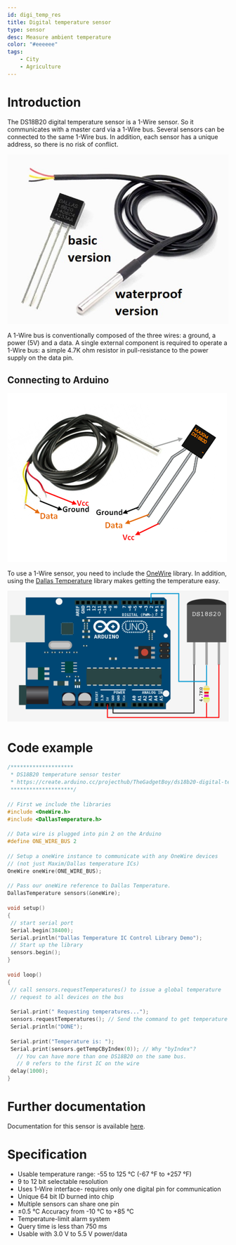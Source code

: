 ```yaml
---
id: digi_temp_res
title: Digital temperature sensor
type: sensor
desc: Measure ambient temperature
color: "#eeeeee"
tags:
    - City
    - Agriculture
---
```


# Introduction

The DS18B20 digital temperature sensor is a 1-Wire sensor. So it communicates with a master card via a 
1-Wire bus. Several sensors can be connected to the same 1-Wire bus. In addition, each sensor has a unique 
address, so there is no risk of conflict.

![DS18B20](img/ds18b20_.jpg)

A 1-Wire bus is conventionally composed of the three wires: a ground, a power (5V) and a data. A 
single external component is required to operate a 1-Wire bus: a simple 4.7K ohm resistor in 
pull-resistance to the power supply on the data pin.

## Connecting to Arduino

![DS18B20](img/ds18b20.png)

To use a 1-Wire sensor, you need to include the [OneWire](https://github.com/PaulStoffregen/OneWire) library. In addition, using the [Dallas Temperature](https://github.com/milesburton/Arduino-Temperature-Control-Library/blob/master/DallasTemperature.h) library makes getting the temperature easy.

![DS18B20](img/ds18b20-arduino.png)

# Code example

```c
/********************
 * DS18B20 temperature sensor tester
 * https://create.arduino.cc/projecthub/TheGadgetBoy/ds18b20-digital-temperature-sensor-and-arduino-9cc806
 ********************/

// First we include the libraries
#include <OneWire.h>
#include <DallasTemperature.h>
 
// Data wire is plugged into pin 2 on the Arduino 
#define ONE_WIRE_BUS 2 

// Setup a oneWire instance to communicate with any OneWire devices  
// (not just Maxim/Dallas temperature ICs) 
OneWire oneWire(ONE_WIRE_BUS); 

// Pass our oneWire reference to Dallas Temperature. 
DallasTemperature sensors(&oneWire);

void setup() 
{ 
 // start serial port 
 Serial.begin(38400); 
 Serial.println("Dallas Temperature IC Control Library Demo"); 
 // Start up the library 
 sensors.begin(); 
} 

void loop() 
{ 
 // call sensors.requestTemperatures() to issue a global temperature 
 // request to all devices on the bus 

 Serial.print(" Requesting temperatures..."); 
 sensors.requestTemperatures(); // Send the command to get temperature readings 
 Serial.println("DONE"); 

 Serial.print("Temperature is: "); 
 Serial.print(sensors.getTempCByIndex(0)); // Why "byIndex"?  
   // You can have more than one DS18B20 on the same bus.  
   // 0 refers to the first IC on the wire 
 delay(1000); 
}
```

# Further documentation

Documentation for this sensor is available [here](http://datasheets.maximintegrated.com/en/ds/DS18B20.pdf).

# Specification

- Usable temperature range: -55 to 125 °C (-67 °F to +257 °F)
- 9 to 12 bit selectable resolution
- Uses 1-Wire interface- requires only one digital pin for communication
- Unique 64 bit ID burned into chip
- Multiple sensors can share one pin
- ±0.5 °C Accuracy from -10 °C to +85 °C
- Temperature-limit alarm system
- Query time is less than 750 ms
- Usable with 3.0 V to 5.5 V power/data
